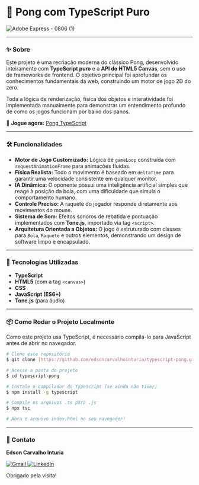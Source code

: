 # 🏓 Pong com TypeScript Puro

![Adobe Express - 0806 (1)](https://github.com/user-attachments/assets/334454da-438b-4766-b5f5-519ef62ff91b)

---

### ✨ Sobre

Este projeto é uma recriação moderna do clássico Pong, desenvolvido inteiramente com **TypeScript puro** e a **API do HTML5 Canvas**, sem o uso de frameworks de frontend. O objetivo principal foi aprofundar os conhecimentos fundamentais da web, construindo um motor de jogo 2D do zero.

Toda a lógica de renderização, física dos objetos e interatividade foi implementada manualmente para demonstrar um entendimento profundo de como os jogos funcionam por baixo dos panos.

📌 **Jogue agora:** [Pong TypeScript](https://edsoncarvalhointuria.github.io/typescript-pong/)

---

### 🛠️ Funcionalidades

-   **Motor de Jogo Customizado:** Lógica de `gameLoop` construída com `requestAnimationFrame` para animações fluidas.
-   **Física Realista:** Todo o movimento é baseado em `deltaTime` para garantir uma velocidade consistente em qualquer monitor.
-   **IA Dinâmica:** O oponente possui uma inteligência artificial simples que reage à posição da bola, com uma dificuldade que simula o comportamento humano.
-   **Controle Preciso:** A raquete do jogador responde diretamente aos movimentos do mouse.
-   **Sistema de Som:** Efeitos sonoros de rebatida e pontuação implementados com **Tone.js**, importado via tag `<script>`.
-   **Arquitetura Orientada a Objetos:** O jogo é estruturado com classes para `Bola`, `Raquete` e outros elementos, demonstrando um design de software limpo e encapsulado.

---

### 🚀 Tecnologias Utilizadas

-   **TypeScript**
-   **HTML5** (com a tag `<canvas>`)
-   **CSS**
-   **JavaScript (ES6+)**
-   **Tone.js** (para áudio)

---

### 📦 Como Rodar o Projeto Localmente

Como este projeto usa TypeScript, é necessário compilá-lo para JavaScript antes de abrir no navegador.

```bash
# Clone este repositório
$ git clone [https://github.com/edsoncarvalhointuria/typescript-pong.git](https://github.com/edsoncarvalhointuria/typescript-pong.git)

# Acesse a pasta do projeto
$ cd typescript-pong

# Instale o compilador do TypeScript (se ainda não tiver)
$ npm install -g typescript

# Compile os arquivos .ts para .js
$ npx tsc

# Abra o arquivo index.html no seu navegador!
```

---

### 💌 Contato

**Edson Carvalho Inturia**

<p align="left">  
<a href="mailto:edsoncarvalhointuria@gmail.com" title="Gmail">  
  <img src="https://img.shields.io/badge/-Gmail-FF0000?style=flat-square&labelColor=FF0000&logo=gmail&logoColor=white" alt="Gmail"/>  
</a>  
<a href="https://br.linkedin.com/in/edson-carvalho-inturia-1442a0129" title="LinkedIn">  
  <img src="https://img.shields.io/badge/-LinkedIn-0e76a8?style=flat-square&logo=linkedin&logoColor=white" alt="LinkedIn"/>  
</a> 
</p>

Obrigado pela visita!
